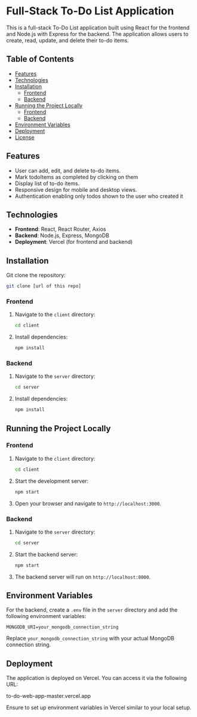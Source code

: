 

# Full-Stack To-Do List Application

This is a full-stack To-Do List application built using React for the frontend and Node.js with Express for the backend. The application allows users to create, read, update, and delete their to-do items.

## Table of Contents

- [Features](#features)
- [Technologies](#technologies)
- [Installation](#installation)
  - [Frontend](#frontend)
  - [Backend](#backend)
- [Running the Project Locally](#running-the-project-locally)
  - [Frontend](#frontend)
  - [Backend](#backend)
- [Environment Variables](#environment-variables)
- [Deployment](#deployment)
- [License](#license)

## Features

- User can add, edit, and delete to-do items.
- Mark todoItems as completed by clicking on them
- Display list of to-do items.
- Responsive design for mobile and desktop views.
- Authentication enabling only todos shown to the user who created it

## Technologies

- **Frontend**: React, React Router, Axios
- **Backend**: Node.js, Express, MongoDB
- **Deployment**: Vercel (for frontend and backend)

## Installation

Git clone the repository:

```bash
git clone [url of this repo]
```

### Frontend

1. Navigate to the `client` directory:

   ```bash
   cd client
   ```

2. Install dependencies:

   ```bash
   npm install
   ```

### Backend

1. Navigate to the `server` directory:

   ```bash
   cd server
   ```

2. Install dependencies:

   ```bash
   npm install
   ```

## Running the Project Locally

### Frontend

1. Navigate to the `client` directory:

   ```bash
   cd client
   ```

2. Start the development server:

   ```bash
   npm start
   ```

3. Open your browser and navigate to `http://localhost:3000`.

### Backend

1. Navigate to the `server` directory:

   ```bash
   cd server
   ```

2. Start the backend server:

   ```bash
   npm start
   ```

3. The backend server will run on `http://localhost:8000`.

## Environment Variables

For the backend, create a `.env` file in the `server` directory and add the following environment variables:

```
MONGODB_URI=your_mongodb_connection_string
```

Replace `your_mongodb_connection_string` with your actual MongoDB connection string.

## Deployment

The application is deployed on Vercel. You can access it via the following URL:

to-do-web-app-master.vercel.app

Ensure to set up environment variables in Vercel similar to your local setup.
